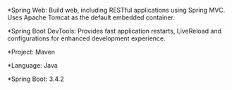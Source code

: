 *Spring Web: Build web, including RESTful applications using Spring MVC. Uses Apache Tomcat as the default embedded container.


*Spring Boot DevTools: Provides fast application restarts, LiveReload and configurations for enhanced development experience.


*Project: Maven


*Language: Java


*Spring Boot: 3.4.2
